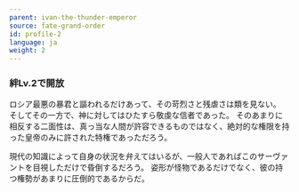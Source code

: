 ```yaml
---
parent: ivan-the-thunder-emperor
source: fate-grand-order
id: profile-2
language: ja
weight: 2
---
```


### 絆Lv.2で開放

ロシア最悪の暴君と謳われるだけあって、その苛烈さと残虐さは類を見ない。
そしてその一方で、神に対してはひたすら敬虔な信者であった。
そのあまりに相反する二面性は、真っ当な人間が許容できるものではなく、絶対的な権限を持った皇帝のみに許された特権であっただろう。

現代の知識によって自身の状況を弁えてはいるが、一般人であればこのサーヴァントを目視しただけで昏倒するだろう。
姿形が怪物であるだけでなく、彼の持つ権勢があまりに圧倒的であるからだ。
